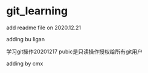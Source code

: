 # git_learning
add readme file on 2020.12.21

adding bu ligan

学习git操作20201217  pubic是只读操作授权给所有git用户


adding by cmx 
